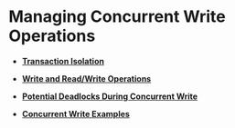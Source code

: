 # Managing Concurrent Write Operations<a name="EN-US_TOPIC_0289900509"></a>

-   **[Transaction Isolation](transaction-isolation.md)**  

-   **[Write and Read/Write Operations](write-and-read-write-operations.md)**  

-   **[Potential Deadlocks During Concurrent Write](potential-deadlocks-during-concurrent-write.md)**  

-   **[Concurrent Write Examples](concurrent-write-examples.md)**  


